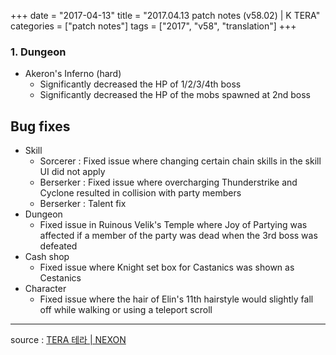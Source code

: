 +++
date = "2017-04-13"
title = "2017.04.13 patch notes (v58.02) | K TERA"
categories = ["patch notes"]
tags = ["2017", "v58", "translation"]
+++

### 1. Dungeon
- Akeron's Inferno (hard)
  - Significantly decreased the HP of 1/2/3/4th boss
  - Significantly decreased the HP of the mobs spawned at 2nd boss

## Bug fixes

- Skill
  - Sorcerer : Fixed issue where changing certain chain skills in the skill UI did not apply
  - Berserker : Fixed issue where overcharging Thunderstrike and Cyclone resulted in collision with party members
  - Berserker : Talent fix
- Dungeon
  - Fixed issue in Ruinous Velik's Temple where Joy of Partying was affected if a member of the party was dead when the 3rd boss was defeated
- Cash shop
  - Fixed issue where Knight set box for Castanics was shown as Cestanics
- Character
  - Fixed issue where the hair of Elin's 11th hairstyle would slightly fall off while walking or using a teleport scroll

----

source : [TERA 테라 | NEXON](http://tera.nexon.com/news/update/view.aspx?n4articlesn=273)
